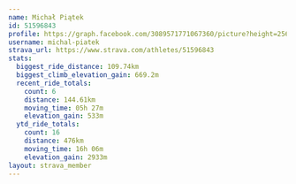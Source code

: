 ```yaml
---
name: Michał Piątek
id: 51596843
profile: https://graph.facebook.com/3089571771067360/picture?height=256&width=256
username: michal-piatek
strava_url: https://www.strava.com/athletes/51596843
stats:
  biggest_ride_distance: 109.74km
  biggest_climb_elevation_gain: 669.2m
  recent_ride_totals:
    count: 6
    distance: 144.61km
    moving_time: 05h 27m
    elevation_gain: 533m
  ytd_ride_totals:
    count: 16
    distance: 476km
    moving_time: 16h 06m
    elevation_gain: 2933m
layout: strava_member
--- 
```

